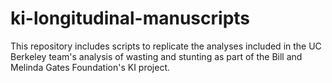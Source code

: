 # ki-longitudinal-manuscripts
This repository includes scripts to replicate the analyses included in the UC Berkeley team's analysis of wasting and stunting as part of the Bill and Melinda Gates Foundation's KI project.
